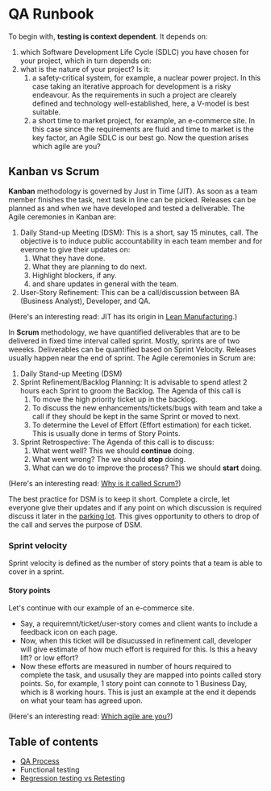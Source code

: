 # QA Runbook

To begin with, **testing is context dependent**. It depends on:
1. which Software Development Life Cycle (SDLC) you have chosen for your project, which in turn depends on:
2. what is the nature of your project? Is it:
    1. a safety-critical system, for example, a nuclear power project. In this case taking an iterative approach for development is a risky endeavour. As the requirements in such a project are clearely defined and technology well-established, here, a V-model is best suitable.
    2. a short time to market project, for example, an e-commerce site. In this case since the requirements are fluid and time to market is the key factor, an Agile SDLC is our best go. Now the question arises which agile are you?

## Kanban vs Scrum

**Kanban** methodology is governed by Just in Time (JIT). As soon as a team member finishes the task, next task in line can be picked. Releases can be planned as and when we have developed and tested a deliverable. The Agile ceremonies in Kanban are:
1. Daily Stand-up Meeting (DSM): This is a short, say 15 minutes, call. The objective is to induce public accountability in each team member and for everone to give their updates on:
    1. What they have done.
    2. What they are planning to do next.
    3. Highlight blockers, if any.
    4. and share updates in general with the team.
3. User-Story Refinement: This can be a call/discussion between BA (Business Analyst), Developer, and QA.

(Here's an interesting read: JIT has its origin in [Lean Manufacturing](https://en.wikipedia.org/wiki/Lean_manufacturing).)

In **Scrum** methodology, we have quantified deliverables that are to be delivered in fixed time interval called sprint. Mostly, sprints are of two weeeks. Deliverables can be quantified based on Sprint Velocity. Releases usually happen near the end of sprint. The Agile ceremonies in Scrum are:
1. Daily Stand-up Meeting (DSM)
2. Sprint Refinement/Backlog Planning: It is advisable to spend atlest 2 hours each Sprint to groom the Backlog. The Agenda of this call is
    1. To move the high priority ticket up in the backlog.
    2. To discuss the new enhancements/tickets/bugs with team and take a call if they should be kept in the same Sprint or moved to next.
    3. To determine the Level of Effort (Effort estimation) for each ticket. This is usually done in terms of Story Points.
4. Sprint Retrospective: The Agenda of this call is to discuss:
    1. What went well? This we should **continue** doing.
    2. What went wrong? The we should **stop** doing.
    3. What can we do to improve the process? This we should **start** doing.

(Here's an interesting read: [Why is it called Scrum?](https://dzone.com/articles/scrum-whats-in-a-name))

The best practice for DSM is to keep it short. Complete a circle, let everyone give their updates and if any point on which discussion is required discuss it later in the [parking lot](https://www.wrike.com/agile-guide/faq/what-is-parking-lot-in-agile/). This gives opportunity to others to drop of the call and serves the purpose of DSM.

### Sprint velocity

Sprint velocity is defined as the number of story points that a team is able to cover in a sprint.

#### Story points

Let's continue with our example of an e-commerce site. 
- Say, a requiremnt/ticket/user-story comes and client wants to include a feedback icon on each page. 
- Now, when this ticket will be disucussed in refinement call, developer will give estimate of how much effort is required for this. Is this a heavy lift? or low effort? 
- Now these efforts are measured in number of hours required to complete the task, and ususally they are mapped into points called story points. So, for example, 1 story point can connote to 1 Business Day, which is 8 working hours. This is just an example at the end it depends on what your team has agreed upon.

(Here's an interesting read: [Which agile are you?](https://www.atlassian.com/agile/kanban/kanban-vs-scrum))

## Table of contents

- [QA Process](QA_process/README.md)
- Functional testing
- [Regression testing vs Retesting](regression_and_retesting/README.md)
